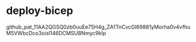 # deploy-bicep
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